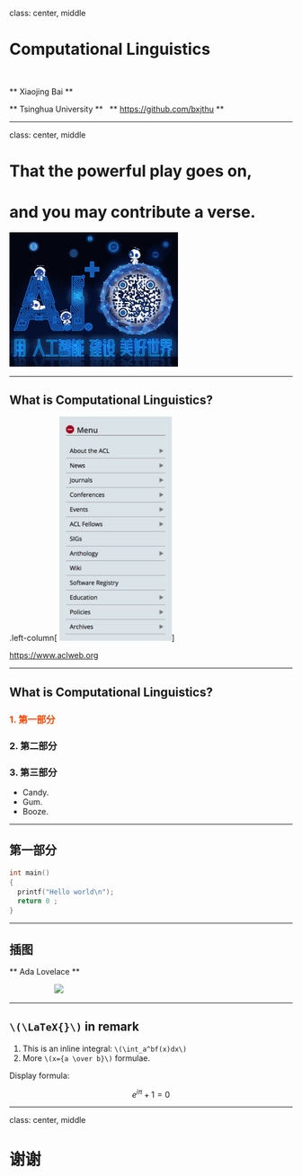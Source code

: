 class: center, middle

# Computational Linguistics

&nbsp;
&nbsp;

** Xiaojing Bai **

** Tsinghua University **
 
** https://github.com/bxjthu **

---
class: center, middle

# That the powerful play goes on, 
# and you may contribute a verse.

<img src="images/ainewworld.gif" width=300>

---

## What is __Computational Linguistics__?
.left-column[
<img src="images/acl_nav.png" width=200>]

https://www.aclweb.org

---
## What is __Computational Linguistics__?
### <font color="orangered">1. 第一部分</font> 

### 2. 第二部分

### 3. 第三部分
+   Candy.
+   Gum.
+   Booze.

---

## 第一部分

```c
int main()
{
  printf("Hello world\n");
  return 0 ;
}
```

---

## 插图

** Ada Lovelace **

<img src="https://upload.wikimedia.org/wikipedia/commons/9/95/Ada_Lovelace_color.svg" width=300 style="margin: 0px 80px">

---

## `\(\LaTeX{}\)` in remark
 
  
1. This is an inline integral: `\(\int_a^bf(x)dx\)`
2. More `\(x={a \over b}\)` formulae.
 
Display formula:

$$e^{i\pi} + 1 = 0$$

---

class: center, middle

# 谢谢

